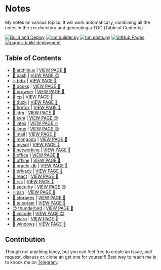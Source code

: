 # Notes

My notes on various topics. It will work automatically, combining all the notes in the `src` directory and generating a TOC (Table of Contents).

[![Build and Deploy](https://github.com/SharafatKarim/notes/actions/workflows/action.yml/badge.svg)](https://github.com/SharafatKarim/notes/actions/workflows/action.yml)
[![run builder.py](https://github.com/SharafatKarim/notes/actions/workflows/action.yml/badge.svg)](https://github.com/SharafatKarim/notes/actions/workflows/action.yml)
[![run posts.py](https://github.com/SharafatKarim/notes/actions/workflows/posts.yml/badge.svg)](https://github.com/SharafatKarim/notes/actions/workflows/posts.yml)
[![GitHub Pages](https://github.com/SharafatKarim/notes/actions/workflows/gh-pages.yml/badge.svg)](https://github.com/SharafatKarim/notes/actions/workflows/gh-pages.yml)
[![pages-build-deployment](https://github.com/SharafatKarim/notes/actions/workflows/pages/pages-build-deployment/badge.svg)](https://github.com/SharafatKarim/notes/actions/workflows/pages/pages-build-deployment)


## Table of Contents

- [🌟 archlinux](src/archlinux.md) | <a href='https://sharafat.is-a.dev/notes/archlinux' target='_blank'>VIEW PAGE 🌈</a>
- [👾 bash](src/bash.md) | <a href='https://sharafat.is-a.dev/notes/bash' target='_blank'>VIEW PAGE 😊</a>
- [🔥 bdix](src/bdix.md) | <a href='https://sharafat.is-a.dev/notes/bdix' target='_blank'>VIEW PAGE 🎸</a>
- [🎸 books](src/books.md) | <a href='https://sharafat.is-a.dev/notes/books' target='_blank'>VIEW PAGE 🎸</a>
- [🌟 browser](src/browser.md) | <a href='https://sharafat.is-a.dev/notes/browser' target='_blank'>VIEW PAGE 🤖</a>
- [🎉 cp](src/cp.md) | <a href='https://sharafat.is-a.dev/notes/cp' target='_blank'>VIEW PAGE 🎉</a>
- [🌟 duck](src/duck.md) | <a href='https://sharafat.is-a.dev/notes/duck' target='_blank'>VIEW PAGE 👾</a>
- [🤖 firefox](src/firefox.md) | <a href='https://sharafat.is-a.dev/notes/firefox' target='_blank'>VIEW PAGE 🌈</a>
- [🚀 idm](src/idm.md) | <a href='https://sharafat.is-a.dev/notes/idm' target='_blank'>VIEW PAGE 🌈</a>
- [🌟 kvm](src/kvm.md) | <a href='https://sharafat.is-a.dev/notes/kvm' target='_blank'>VIEW PAGE 😊</a>
- [🚀 latex](src/latex.md) | <a href='https://sharafat.is-a.dev/notes/latex' target='_blank'>VIEW PAGE 🔥</a>
- [🎸 linux](src/linux.md) | <a href='https://sharafat.is-a.dev/notes/linux' target='_blank'>VIEW PAGE 😊</a>
- [👾 mail](src/mail.md) | <a href='https://sharafat.is-a.dev/notes/mail' target='_blank'>VIEW PAGE 🌈</a>
- [🌈 mongodb](src/mongodb.md) | <a href='https://sharafat.is-a.dev/notes/mongodb' target='_blank'>VIEW PAGE 🌟</a>
- [🌈 mysql](src/mysql.md) | <a href='https://sharafat.is-a.dev/notes/mysql' target='_blank'>VIEW PAGE 🎉</a>
- [👾 networking](src/networking.md) | <a href='https://sharafat.is-a.dev/notes/networking' target='_blank'>VIEW PAGE 👾</a>
- [🌟 office](src/office.md) | <a href='https://sharafat.is-a.dev/notes/office' target='_blank'>VIEW PAGE 🎉</a>
- [👾 offline](src/offline.md) | <a href='https://sharafat.is-a.dev/notes/offline' target='_blank'>VIEW PAGE 👾</a>
- [🍕 oracle-db](src/oracle-db.md) | <a href='https://sharafat.is-a.dev/notes/oracle-db' target='_blank'>VIEW PAGE 👾</a>
- [🎸 privacy](src/privacy.md) | <a href='https://sharafat.is-a.dev/notes/privacy' target='_blank'>VIEW PAGE 🌈</a>
- [🍕 react](src/react.md) | <a href='https://sharafat.is-a.dev/notes/react' target='_blank'>VIEW PAGE 🚀</a>
- [🌈 rss](src/rss.md) | <a href='https://sharafat.is-a.dev/notes/rss' target='_blank'>VIEW PAGE 🚀</a>
- [🎉 security](src/security.md) | <a href='https://sharafat.is-a.dev/notes/security' target='_blank'>VIEW PAGE 😊</a>
- [🔥 ssh](src/ssh.md) | <a href='https://sharafat.is-a.dev/notes/ssh' target='_blank'>VIEW PAGE 🚀</a>
- [🌈 storages](src/storages.md) | <a href='https://sharafat.is-a.dev/notes/storages' target='_blank'>VIEW PAGE 👾</a>
- [🍕 telegram](src/telegram.md) | <a href='https://sharafat.is-a.dev/notes/telegram' target='_blank'>VIEW PAGE 🎉</a>
- [😊 thunderbird](src/thunderbird.md) | <a href='https://sharafat.is-a.dev/notes/thunderbird' target='_blank'>VIEW PAGE 🚀</a>
- [🎉 vscode](src/vscode.md) | <a href='https://sharafat.is-a.dev/notes/vscode' target='_blank'>VIEW PAGE 😊</a>
- [👾 warp](src/warp.md) | <a href='https://sharafat.is-a.dev/notes/warp' target='_blank'>VIEW PAGE 🎸</a>
- [👾 windows](src/windows.md) | <a href='https://sharafat.is-a.dev/notes/windows' target='_blank'>VIEW PAGE 🚀</a>

## Contribution

Though not anything fancy, but you can feel free to create an issue, pull request, discuss or, clone an get one for yourself!
Best way to reach me is to knock me on [Telegram](https://t.me/SharafatKarim).

